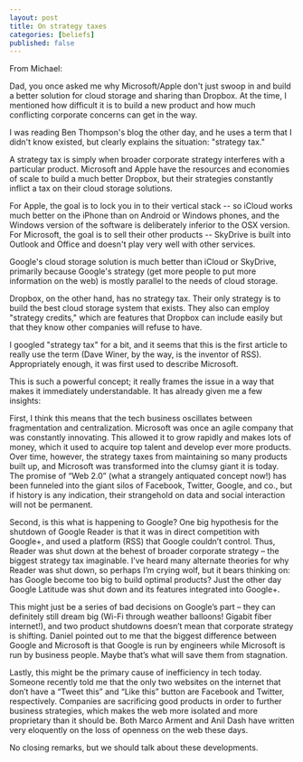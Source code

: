 ```yaml
---
layout: post
title: On strategy taxes
categories: [beliefs]
published: false
---
```


From Michael:

Dad, you once asked me why Microsoft/Apple don't just swoop in and build a better solution for cloud storage and sharing than Dropbox. At the time, I mentioned how difficult it is to build a new product and how much conflicting corporate concerns can get in the way.

I was reading Ben Thompson's blog the other day, and he uses a term that I didn't know existed, but clearly explains the situation: "strategy tax."

A strategy tax is simply when broader corporate strategy interferes with a particular product. Microsoft and Apple have the resources and economies of scale to build a much better Dropbox, but their strategies constantly inflict a tax on their cloud storage solutions.


For Apple, the goal is to lock you in to their vertical stack -- so iCloud works much better on the iPhone than on Android or Windows phones, and the Windows version of the software is deliberately inferior to the OSX version. For Microsoft, the goal is to sell their other products -- SkyDrive is built into Outlook and Office and doesn't play very well with other services.

Google's cloud storage solution is much better than iCloud or SkyDrive, primarily because Google's strategy (get more people to put more information on the web) is mostly parallel to the needs of cloud storage.

Dropbox, on the other hand, has no strategy tax. Their only strategy is to build the best cloud storage system that exists. They also can employ "strategy credits," which are features that Dropbox can include easily but that they know other companies will refuse to have.

I googled "strategy tax" for a bit, and it seems that this is the first article to really use the term (Dave Winer, by the way, is the inventor of RSS). Appropriately enough, it was first used to describe Microsoft.

This is such a powerful concept; it really frames the issue in a way that makes it immediately understandable. It has already given me a few insights:

First, I think this means that the tech business oscillates between fragmentation and centralization. Microsoft was once an agile company that was constantly innovating. This allowed it to grow rapidly and makes lots of money, which it used to acquire top talent and develop ever more products. Over time, however, the strategy taxes from maintaining so many products built up, and Microsoft was transformed into the clumsy giant it is today. The promise of “Web 2.0” (what a strangely antiquated concept now!) has been funneled into the giant silos of Facebook, Twitter, Google, and co., but if history is any indication, their strangehold on data and social interaction will not be permanent.

Second, is this what is happening to Google? One big hypothesis for the shutdown of Google Reader is that it was in direct competition with Google+, and used a platform (RSS) that Google couldn’t control. Thus, Reader was shut down at the behest of broader corporate strategy – the biggest strategy tax imaginable. I’ve heard many alternate theories for why Reader was shut down, so perhaps I’m crying wolf, but it bears thinking on: has Google become too big to build optimal products? Just the other day Google Latitude was shut down and its features integrated into Google+.

This might just be a series of bad decisions on Google’s part – they can definitely still dream big (Wi-Fi through weather balloons! Gigabit fiber internet!), and two product shutdowns doesn’t mean that corporate strategy is shifting. Daniel pointed out to me that the biggest difference between Google and Microsoft is that Google is run by engineers while Microsoft is run by business people. Maybe that’s what will save them from stagnation.

Lastly, this might be the primary cause of inefficiency in tech today. Someone recently told me that the only two websites on the internet that don’t have a “Tweet this” and “Like this” button are Facebook and Twitter, respectively. Companies are sacrificing good products in order to further business strategies, which makes the web more isolated and more proprietary than it should be. Both Marco Arment and Anil Dash have written very eloquently on the loss of openness on the web these days.

No closing remarks, but we should talk about these developments.
